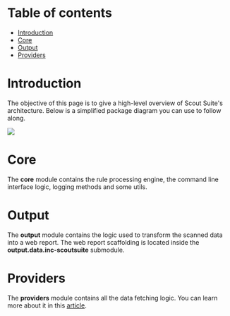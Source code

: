 # Table of contents
* [Introduction](#introduction)
* [Core](#core)
* [Output](#output)
* [Providers](#providers)

# Introduction

The objective of this page is to give a high-level overview of Scout Suite's architecture. Below is a simplified package diagram you can use to follow along. 

![](https://i.imgur.com/HaNlbBE.jpg)

# Core
The __core__ module contains the rule processing engine, the command line interface logic, logging methods and some utils.

# Output
The __output__ module contains the logic used to transform the scanned data into a web report. The web report scaffolding is located inside the __output.data.inc-scoutsuite__ submodule.

# Providers
The __providers__ module contains all the data fetching logic. You can learn more about it in this [article](https://github.com/nccgroup/ScoutSuite/wiki/Resources-fetching-system-architecture).